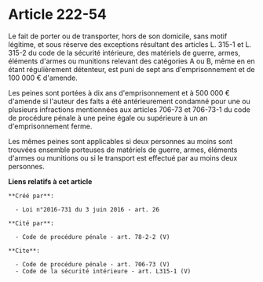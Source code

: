 # Article 222-54

Le fait de porter ou de transporter, hors de son domicile, sans motif légitime, et sous réserve des exceptions résultant des
articles L. 315-1 et L. 315-2 du code de la sécurité intérieure, des matériels de guerre, armes, éléments d'armes ou
munitions relevant des catégories A ou B, même en en étant régulièrement détenteur, est puni de sept ans d'emprisonnement et
de 100 000 € d'amende. 

Les peines sont portées à dix ans d'emprisonnement et à 500 000 € d'amende si l'auteur des faits a été antérieurement
condamné pour une ou plusieurs infractions mentionnées aux articles 706-73 et 706-73-1 du code de procédure pénale à une
peine égale ou supérieure à un an d'emprisonnement ferme. 

Les mêmes peines sont applicables si deux personnes au moins sont trouvées ensemble porteuses de matériels de guerre, armes,
éléments d'armes ou munitions ou si le transport est effectué par au moins deux personnes.

**Liens relatifs à cet article**

	**Créé par**:

	  - Loi n°2016-731 du 3 juin 2016 - art. 26

	**Cité par**:

	  - Code de procédure pénale - art. 78-2-2 (V)

	**Cite**:

	  - Code de procédure pénale - art. 706-73 (V)
	  - Code de la sécurité intérieure - art. L315-1 (V)
